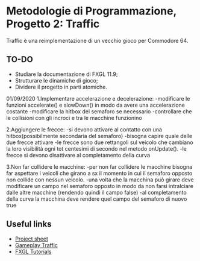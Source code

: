 # Metodologie di Programmazione, Progetto 2: Traffic

Traffic è una reimplementazione di un vecchio gioco per Commodore 64.

## TO-DO

- Studiare la documentazione di FXGL 11.9;
- Strutturare le dinamiche di gioco;
- Dividere il progetto in parti atomiche.

01/09/2020
1.Implementare accelerazione e decelerazione:
	-modificare le funzioni accelerate() e slowDown() in modo da avere una accelerazione costante
	-modificare la hitbox del semaforo se necessario
	-controllare che le collisioni con gli incroci e tra le macchine funzionino


2.Aggiungere le frecce:
	-si devono attivare al contatto con una hitbox(possibilmente secondaria del semaforo)
	-bisogna capire quale delle due frecce attivare
	-le frecce sono due rettangoli sul veicolo che cambiano la loro visibilità ogni tot centesimi di secondo nel metodo onUpdate().
	-le frecce si devono disattivare al completamento della curva


3.Non far collidere le macchine:
	-per non far collidere le macchine bisogna far aspettare i veicoli che girano 
	 a sx il momento in cui il semaforo opposto non collide con nessun veicolo.
	-una volta che la macchina può girare deve modificare un campo nel semaforo opposto 
	 in modo da non farsi intralciare dalle altre macchine (rendendo quindi il campo false)
	-al completamento della curva la macchina deve rendere quel campo del semaforo di nuovo true

## Useful links

- <a href="https://docs.google.com/document/d/1hAu8wDXjqYgv10epFFH_dbAOVaOhfp2o3LUO93ofPFU/edit#" target=”_blank”>Project sheet</a>
- <a href="https://www.youtube.com/watch?v=9wmu5R4kdY0" target=”_blank”>Gameplay Traffic</a>
- <a href="https://www.youtube.com/playlist?list=PL4h6ypqTi3RTiTuAQFKE6xwflnPKyFuPp" target=”_blank”>FXGL Tutorials</a>
